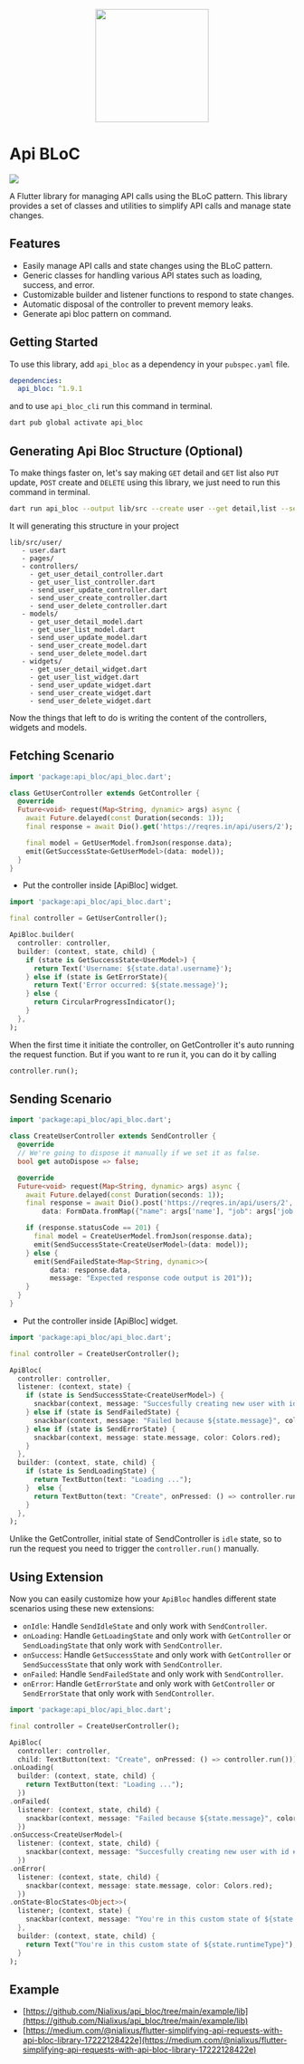 <p align="center">
  <img src='https://user-images.githubusercontent.com/45191605/271758692-6528e25f-c4d4-43b1-8f7c-cde583976248.png' width=200 height=200/>
</p>

# Api BLoC
<a href='https://pub.dev/packages/api_bloc'><img src='https://img.shields.io/pub/v/api_bloc.svg?logo=flutter&color=blue&style=flat-square'/></a>

A Flutter library for managing API calls using the BLoC pattern. This library provides a set of classes and utilities to simplify API calls and manage state changes.

## Features
- Easily manage API calls and state changes using the BLoC pattern.
- Generic classes for handling various API states such as loading, success, and error.
- Customizable builder and listener functions to respond to state changes.
- Automatic disposal of the controller to prevent memory leaks.
- Generate api bloc pattern on command.

## Getting Started
To use this library, add `api_bloc` as a dependency in your `pubspec.yaml` file.

```yaml
dependencies:
  api_bloc: ^1.9.1
```

and to use `api_bloc_cli` run this command in terminal.
```bash
dart pub global activate api_bloc
```

## Generating Api Bloc Structure (Optional)
To make things faster on, let's say making `GET` detail and `GET` list also `PUT` update, `POST` create and `DELETE` using this library, we just need to run this command in terminal.
```bash
dart run api_bloc --output lib/src --create user --get detail,list --send update,create,delete
```

It will generating this structure in your project
```
lib/src/user/
   - user.dart
   - pages/
   - controllers/
     - get_user_detail_controller.dart
     - get_user_list_controller.dart
     - send_user_update_controller.dart
     - send_user_create_controller.dart
     - send_user_delete_controller.dart
   - models/
     - get_user_detail_model.dart
     - get_user_list_model.dart
     - send_user_update_model.dart
     - send_user_create_model.dart
     - send_user_delete_model.dart
   - widgets/
     - get_user_detail_widget.dart
     - get_user_list_widget.dart
     - send_user_update_widget.dart
     - send_user_create_widget.dart
     - send_user_delete_widget.dart
```
Now the things that left to do is writing the content of the controllers, widgets and models.

## Fetching Scenario

```dart
import 'package:api_bloc/api_bloc.dart';

class GetUserController extends GetController {
  @override
  Future<void> request(Map<String, dynamic> args) async {
    await Future.delayed(const Duration(seconds: 1));
    final response = await Dio().get('https://reqres.in/api/users/2');

    final model = GetUserModel.fromJson(response.data);
    emit(GetSuccessState<GetUserModel>(data: model));
  }
}
```

- Put the controller inside [ApiBloc] widget.

```dart
import 'package:api_bloc/api_bloc.dart';

final controller = GetUserController();

ApiBloc.builder(
  controller: controller,
  builder: (context, state, child) {
    if (state is GetSuccessState<UserModel>) {
      return Text('Username: ${state.data!.username}');
    } else if (state is GetErrorState){
      return Text('Error occurred: ${state.message}');
    } else {
      return CircularProgressIndicator();
    }
  },
);
```
When the first time it initiate the controller, on GetController it's auto running the request function. But if you want to re run it, you can do it by calling

```dart
controller.run();
```

## Sending Scenario

```dart
import 'package:api_bloc/api_bloc.dart';

class CreateUserController extends SendController {
  @override
  // We're going to dispose it manually if we set it as false.
  bool get autoDispose => false;

  @override
  Future<void> request(Map<String, dynamic> args) async {
    await Future.delayed(const Duration(seconds: 1));
    final response = await Dio().post('https://reqres.in/api/users/2',
        data: FormData.fromMap({"name": args['name'], "job": args['job']}));

    if (response.statusCode == 201) {
      final model = CreateUserModel.fromJson(response.data);
      emit(SendSuccessState<CreateUserModel>(data: model));
    } else {
      emit(SendFailedState<Map<String, dynamic>>(
          data: response.data,
          message: "Expected response code output is 201"));
    }
  }
}
```

- Put the controller inside [ApiBloc] widget.

```dart
import 'package:api_bloc/api_bloc.dart';

final controller = CreateUserController();

ApiBloc(
  controller: controller,
  listener: (context, state) {
    if (state is SendSuccessState<CreateUserModel>) {
      snackbar(context, message: "Succesfully creating new user with id #${state.data!.id}");
    } else if (state is SendFailedState) {
      snackbar(context, message: "Failed because ${state.message}", color: Colors.grey);
    } else if (state is SendErrorState) {
      snackbar(context, message: state.message, color: Colors.red);
    }
  },
  builder: (context, state, child) {
    if (state is SendLoadingState) {
      return TextButton(text: "Loading ...");
    }  else {
      return TextButton(text: "Create", onPressed: () => controller.run());
    }
  },
);
```
Unlike the GetController, initial state of SendController is `idle` state, so to run the request you need to trigger the `controller.run()` manually.

## Using Extension
Now you can easily customize how your `ApiBloc` handles different state scenarios using these new extensions:

- `onIdle`: Handle `SendIdleState` and only work with `SendController`.
- `onLoading`: Handle `GetLoadingState` and only work with `GetController` or `SendLoadingState` that only work with `SendController`.
- `onSuccess`: Handle `GetSuccessState` and only work with `GetController` or `SendSuccessState` that only work with `SendController`.
- `onFailed`: Handle `SendFailedState` and only work with `SendController`.
- `onError`: Handle `GetErrorState` and only work with `GetController` or `SendErrorState` that only work with `SendController`.

```dart
import 'package:api_bloc/api_bloc.dart';

final controller = CreateUserController();

ApiBloc(
  controller: controller,
  child: TextButton(text: "Create", onPressed: () => controller.run()))
.onLoading(
  builder: (context, state, child) {
    return TextButton(text: "Loading ...");
  })
.onFailed(
  listener: (context, state, child) {
    snackbar(context, message: "Failed because ${state.message}", color: Colors.grey);
  })
.onSuccess<CreateUserModel>(
  listener: (context, state, child) {
    snackbar(context, message: "Succesfully creating new user with id #${state.data!.id}");
  })
.onError(
  listener: (context, state, child) {
    snackbar(context, message: state.message, color: Colors.red);
  })
.onState<BlocStates<Object>>(
  listener; (context, state) {
    snackbar(context, message: "You're in this custom state of ${state.runtimeType}");
  },
  builder: (context, state, child) {
    return Text("You're in this custom state of ${state.runtimeType}");
  }
);
```

## Example

- [https://github.com/Nialixus/api_bloc/tree/main/example/lib](https://github.com/Nialixus/api_bloc/tree/main/example/lib)
- [https://medium.com/@nialixus/flutter-simplifying-api-requests-with-api-bloc-library-17222128422e](https://medium.com/@nialixus/flutter-simplifying-api-requests-with-api-bloc-library-17222128422e)
